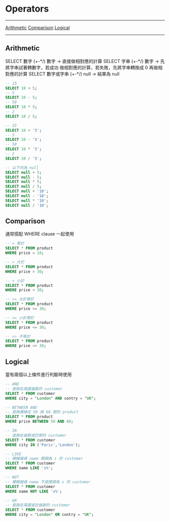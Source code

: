 # Operators
---

[Arithmetic](#Arithmetic)
[Comparison](#Comparison)
[Logical](#Logical)

---

## Arithmetic

SELECT 數字 (+-\*/) 數字 -> 直接做相對應的計算
SELECT 字串 (+-\*/) 數字 -> 先將字串試著轉數字，若成功
做相對應的計算，若失敗，先將字串轉換成 0 再做相對應的計算
SELECT 數字或字串 (+-\*/) null -> 結果為 null

```sql
-- 15
SELECT 10 + 5;
-- 5
SELECT 10 - 5;
-- 50
SELECT 10 * 5;
-- 2
SELECT 10 / 5;

-- 15
SELECT 10 + '5';
-- 5
SELECT 10 - '5';
-- 50
SELECT 10 * '5';
-- 2
SELECT 10 / '5';

-- 以下均為 null
SELECT null + 5;
SELECT null - 5;
SELECT null * 5;
SELECT null / 5;
SELECT null + '10';
SELECT null - '10';
SELECT null * '10';
SELECT null / '10';
```

## Comparison

通常搭配 WHERE clause 一起使用

```sql
-- = 等於
SELECT * FROM product
WHERE price = 18;

-- > 大於
SELECT * FROM product
WHERE price > 30;

-- < 小於
SELECT * FROM product
WHERE price < 30;

-- >= 大於等於
SELECT * FROM product
WHERE price >= 30;

-- <= 小於等於
SELECT * FROM product
WHERE price <= 30;

-- <> 不等於
SELECT * FROM product
WHERE price <> 30;
```

## Logical

當有兩個以上條件進行判斷時使用

```sql
-- AND
-- 查詢在英國倫敦的 customer
SELECT * FROM customer
WHERE city = "London" AND contry = "UK";

-- BETWEEN AND
-- 查詢價格在 50 與 60 間的 product
SELECT * FROM product
WHERE price BETWEEN 50 AND 60;

-- IN
-- 查詢在倫敦或巴黎的 customer
SELECT * FROM customer
WHERE city IN ('Paris','London');

-- LIKE
-- 模糊搜尋 name 開頭為 s 的 customer
SELECT * FROM customer
WHERE name LIKE 's%';

-- NOT
-- 模糊搜尋 name 不是開頭為 s 的 customer
SELECT * FROM customer
WHERE name NOT LIKE 's%';

-- OR
-- 查詢在英國或在倫敦的 customer
SELECT * FROM customer
WHERE city = "London" OR contry = "UK";
```